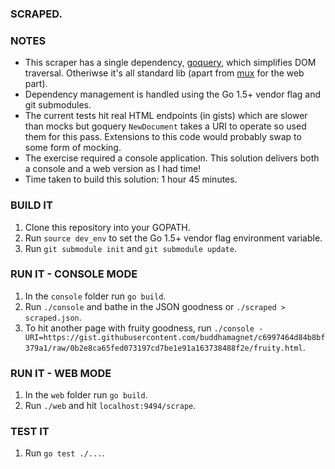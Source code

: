 ### SCRAPED.

### NOTES

* This scraper has a single dependency, [goquery](http://github.com/PuerkitoBio/goquery), which simplifies DOM traversal. Otheriwse it's all standard lib (apart from [mux](http://github.com/gorilla/mux) for the web part).
* Dependency management is handled using the Go 1.5+ vendor flag
and git submodules.
* The current tests hit real HTML endpoints (in gists) which are
slower than mocks but goquery ```NewDocument``` takes a URI to operate so used them for this pass. Extensions to this code would
probably swap to some form of mocking.
* The exercise required a console application. This solution delivers both a console and a web version as I had time!
* Time taken to build this solution: 1 hour 45 minutes.

### BUILD IT

1. Clone this repository into your GOPATH.
2. Run ```source dev_env``` to set the Go 1.5+ vendor flag environment variable.
3. Run ```git submodule init``` and ```git submodule update```.

### RUN IT - CONSOLE MODE

1. In the ```console``` folder run ```go build```.
2. Run ```./console``` and bathe in the JSON goodness or ```./scraped > scraped.json```.
3. To hit another page with fruity goodness, run ```./console -URI=https://gist.githubusercontent.com/buddhamagnet/c6997464d84b8bf379a1/raw/0b2e8ca65fed073197cd7be1e91a163738488f2e/fruity.html```.

### RUN IT - WEB MODE

1. In the ```web``` folder run ```go build```.
2. Run ```./web``` and hit ```localhost:9494/scrape```.

### TEST IT

1. Run ```go test ./...```.
